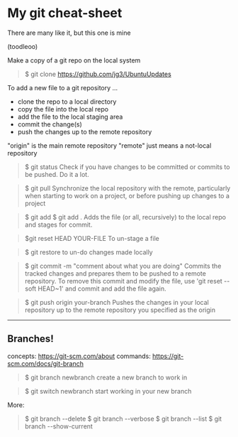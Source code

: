 # My git cheat-sheet
There are many like it, but this one is mine

(toodleoo)

Make a copy of a git repo on the local system
> $ git clone https://github.com/jg3/UbuntuUpdates

To add a new file to a git repository ...
- clone the repo to a local directory
- copy the file into the local repo
- add the file to the local staging area
- commit the change(s)
- push the changes up to the remote repository

"origin" is the main remote repository
"remote" just means a not-local repository

> $ git status
Check if you have changes to be committed or commits to be pushed. Do it a lot.

> $ git pull
Synchronize the local repository with the remote, particularly when starting
to work on a project, or before pushing up changes to a project

> $ git add <fiile>
> $ git add .
Adds the file (or all, recursively) to the local repo and stages for commit.

> $git reset HEAD YOUR-FILE
To un-stage a file

> $ git restore <file>
to un-do changes made locally

> $ git commit -m "comment about what you are doing"
Commits the tracked changes and prepares them to be pushed to a remote repository.
To remove this commit and modify the file, use 'git reset --soft HEAD~1' and commit and add the file again.


> $ git push origin your-branch
Pushes the changes in your local repository up to the remote repository you specified as the origin

-----
## Branches!
concepts: https://git-scm.com/about
commands: https://git-scm.com/docs/git-branch

> $ git branch newbranch
create a new branch to work in

> $ git switch newbranch
start working in your new branch

More:
> $ git branch --delete
> $ git branch --verbose
> $ git branch --list
> $ git branch --show-current

